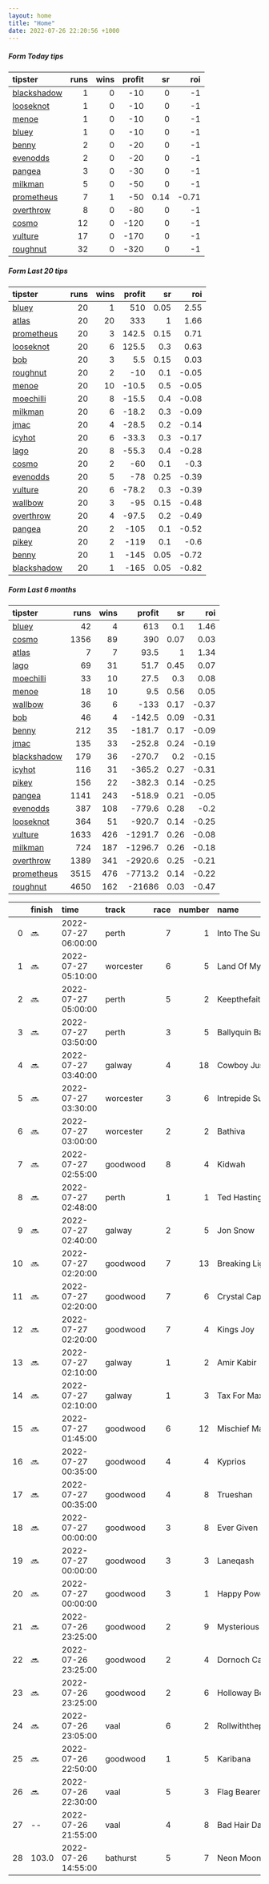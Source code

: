 ```yaml
---   
layout: home  
title: "Home"   
date: 2022-07-26 22:20:56 +1000  
---   
```



##### Form Today tips   

| tipster                                                         |   runs |   wins |   profit |   sr |   roi |
|:----------------------------------------------------------------|-------:|-------:|---------:|-----:|------:|
| [blackshadow](https://mrwayneo.github.io/tips/blackshadow.html) |      1 |      0 |      -10 | 0    | -1    |
| [looseknot](https://mrwayneo.github.io/tips/looseknot.html)     |      1 |      0 |      -10 | 0    | -1    |
| [menoe](https://mrwayneo.github.io/tips/menoe.html)             |      1 |      0 |      -10 | 0    | -1    |
| [bluey](https://mrwayneo.github.io/tips/bluey.html)             |      1 |      0 |      -10 | 0    | -1    |
| [benny](https://mrwayneo.github.io/tips/benny.html)             |      2 |      0 |      -20 | 0    | -1    |
| [evenodds](https://mrwayneo.github.io/tips/evenodds.html)       |      2 |      0 |      -20 | 0    | -1    |
| [pangea](https://mrwayneo.github.io/tips/pangea.html)           |      3 |      0 |      -30 | 0    | -1    |
| [milkman](https://mrwayneo.github.io/tips/milkman.html)         |      5 |      0 |      -50 | 0    | -1    |
| [prometheus](https://mrwayneo.github.io/tips/prometheus.html)   |      7 |      1 |      -50 | 0.14 | -0.71 |
| [overthrow](https://mrwayneo.github.io/tips/overthrow.html)     |      8 |      0 |      -80 | 0    | -1    |
| [cosmo](https://mrwayneo.github.io/tips/cosmo.html)             |     12 |      0 |     -120 | 0    | -1    |
| [vulture](https://mrwayneo.github.io/tips/vulture.html)         |     17 |      0 |     -170 | 0    | -1    |
| [roughnut](https://mrwayneo.github.io/tips/roughnut.html)       |     32 |      0 |     -320 | 0    | -1    |

##### Form Last 20 tips   

| tipster                                                         |   runs |   wins |   profit |   sr |   roi |
|:----------------------------------------------------------------|-------:|-------:|---------:|-----:|------:|
| [bluey](https://mrwayneo.github.io/tips/bluey.html)             |     20 |      1 |    510   | 0.05 |  2.55 |
| [atlas](https://mrwayneo.github.io/tips/atlas.html)             |     20 |     20 |    333   | 1    |  1.66 |
| [prometheus](https://mrwayneo.github.io/tips/prometheus.html)   |     20 |      3 |    142.5 | 0.15 |  0.71 |
| [looseknot](https://mrwayneo.github.io/tips/looseknot.html)     |     20 |      6 |    125.5 | 0.3  |  0.63 |
| [bob](https://mrwayneo.github.io/tips/bob.html)                 |     20 |      3 |      5.5 | 0.15 |  0.03 |
| [roughnut](https://mrwayneo.github.io/tips/roughnut.html)       |     20 |      2 |    -10   | 0.1  | -0.05 |
| [menoe](https://mrwayneo.github.io/tips/menoe.html)             |     20 |     10 |    -10.5 | 0.5  | -0.05 |
| [moechilli](https://mrwayneo.github.io/tips/moechilli.html)     |     20 |      8 |    -15.5 | 0.4  | -0.08 |
| [milkman](https://mrwayneo.github.io/tips/milkman.html)         |     20 |      6 |    -18.2 | 0.3  | -0.09 |
| [jmac](https://mrwayneo.github.io/tips/jmac.html)               |     20 |      4 |    -28.5 | 0.2  | -0.14 |
| [icyhot](https://mrwayneo.github.io/tips/icyhot.html)           |     20 |      6 |    -33.3 | 0.3  | -0.17 |
| [lago](https://mrwayneo.github.io/tips/lago.html)               |     20 |      8 |    -55.3 | 0.4  | -0.28 |
| [cosmo](https://mrwayneo.github.io/tips/cosmo.html)             |     20 |      2 |    -60   | 0.1  | -0.3  |
| [evenodds](https://mrwayneo.github.io/tips/evenodds.html)       |     20 |      5 |    -78   | 0.25 | -0.39 |
| [vulture](https://mrwayneo.github.io/tips/vulture.html)         |     20 |      6 |    -78.2 | 0.3  | -0.39 |
| [wallbow](https://mrwayneo.github.io/tips/wallbow.html)         |     20 |      3 |    -95   | 0.15 | -0.48 |
| [overthrow](https://mrwayneo.github.io/tips/overthrow.html)     |     20 |      4 |    -97.5 | 0.2  | -0.49 |
| [pangea](https://mrwayneo.github.io/tips/pangea.html)           |     20 |      2 |   -105   | 0.1  | -0.52 |
| [pikey](https://mrwayneo.github.io/tips/pikey.html)             |     20 |      2 |   -119   | 0.1  | -0.6  |
| [benny](https://mrwayneo.github.io/tips/benny.html)             |     20 |      1 |   -145   | 0.05 | -0.72 |
| [blackshadow](https://mrwayneo.github.io/tips/blackshadow.html) |     20 |      1 |   -165   | 0.05 | -0.82 |

##### Form Last 6 months   

| tipster                                                         |   runs |   wins |   profit |   sr |   roi |
|:----------------------------------------------------------------|-------:|-------:|---------:|-----:|------:|
| [bluey](https://mrwayneo.github.io/tips/bluey.html)             |     42 |      4 |    613   | 0.1  |  1.46 |
| [cosmo](https://mrwayneo.github.io/tips/cosmo.html)             |   1356 |     89 |    390   | 0.07 |  0.03 |
| [atlas](https://mrwayneo.github.io/tips/atlas.html)             |      7 |      7 |     93.5 | 1    |  1.34 |
| [lago](https://mrwayneo.github.io/tips/lago.html)               |     69 |     31 |     51.7 | 0.45 |  0.07 |
| [moechilli](https://mrwayneo.github.io/tips/moechilli.html)     |     33 |     10 |     27.5 | 0.3  |  0.08 |
| [menoe](https://mrwayneo.github.io/tips/menoe.html)             |     18 |     10 |      9.5 | 0.56 |  0.05 |
| [wallbow](https://mrwayneo.github.io/tips/wallbow.html)         |     36 |      6 |   -133   | 0.17 | -0.37 |
| [bob](https://mrwayneo.github.io/tips/bob.html)                 |     46 |      4 |   -142.5 | 0.09 | -0.31 |
| [benny](https://mrwayneo.github.io/tips/benny.html)             |    212 |     35 |   -181.7 | 0.17 | -0.09 |
| [jmac](https://mrwayneo.github.io/tips/jmac.html)               |    135 |     33 |   -252.8 | 0.24 | -0.19 |
| [blackshadow](https://mrwayneo.github.io/tips/blackshadow.html) |    179 |     36 |   -270.7 | 0.2  | -0.15 |
| [icyhot](https://mrwayneo.github.io/tips/icyhot.html)           |    116 |     31 |   -365.2 | 0.27 | -0.31 |
| [pikey](https://mrwayneo.github.io/tips/pikey.html)             |    156 |     22 |   -382.3 | 0.14 | -0.25 |
| [pangea](https://mrwayneo.github.io/tips/pangea.html)           |   1141 |    243 |   -518.9 | 0.21 | -0.05 |
| [evenodds](https://mrwayneo.github.io/tips/evenodds.html)       |    387 |    108 |   -779.6 | 0.28 | -0.2  |
| [looseknot](https://mrwayneo.github.io/tips/looseknot.html)     |    364 |     51 |   -920.7 | 0.14 | -0.25 |
| [vulture](https://mrwayneo.github.io/tips/vulture.html)         |   1633 |    426 |  -1291.7 | 0.26 | -0.08 |
| [milkman](https://mrwayneo.github.io/tips/milkman.html)         |    724 |    187 |  -1296.7 | 0.26 | -0.18 |
| [overthrow](https://mrwayneo.github.io/tips/overthrow.html)     |   1389 |    341 |  -2920.6 | 0.25 | -0.21 |
| [prometheus](https://mrwayneo.github.io/tips/prometheus.html)   |   3515 |    476 |  -7713.2 | 0.14 | -0.22 |
| [roughnut](https://mrwayneo.github.io/tips/roughnut.html)       |   4650 |    162 | -21686   | 0.03 | -0.47 |

|    | finish   | time                | track     |   race |   number | name               |   odds | tipster             |
|---:|:---------|:--------------------|:----------|-------:|---------:|:-------------------|-------:|:--------------------|
|  0 | :soon:   | 2022-07-27 06:00:00 | perth     |      7 |        1 | Into The Sunset    |   3.6  | overthrow           |
|  1 | :soon:   | 2022-07-27 05:10:00 | worcester |      6 |        5 | Land Of My Delight |   7    | looseknot           |
|  2 | :soon:   | 2022-07-27 05:00:00 | perth     |      5 |        2 | Keepthefaithinme   |   2.5  | vulture             |
|  3 | :soon:   | 2022-07-27 03:50:00 | perth     |      3 |        5 | Ballyquin Bay      |   1.6  | vulture             |
|  4 | :soon:   | 2022-07-27 03:40:00 | galway    |      4 |       18 | Cowboy Justice     |   8.5  | vulture             |
|  5 | :soon:   | 2022-07-27 03:30:00 | worcester |      3 |        6 | Intrepide Sud      |   1.45 | vulture             |
|  6 | :soon:   | 2022-07-27 03:00:00 | worcester |      2 |        2 | Bathiva            |   3.9  | vulture,blackshadow |
|  7 | :soon:   | 2022-07-27 02:55:00 | goodwood  |      8 |        4 | Kidwah             |   4.2  | overthrow,milkman   |
|  8 | :soon:   | 2022-07-27 02:48:00 | perth     |      1 |        1 | Ted Hastings       |   1.45 | vulture             |
|  9 | :soon:   | 2022-07-27 02:40:00 | galway    |      2 |        5 | Jon Snow           |   3.4  | overthrow           |
| 10 | :soon:   | 2022-07-27 02:20:00 | goodwood  |      7 |       13 | Breaking Light     |   3.6  | vulture             |
| 11 | :soon:   | 2022-07-27 02:20:00 | goodwood  |      7 |        6 | Crystal Caprice    |   3    | vulture             |
| 12 | :soon:   | 2022-07-27 02:20:00 | goodwood  |      7 |        4 | Kings Joy          |   9.5  | overthrow           |
| 13 | :soon:   | 2022-07-27 02:10:00 | galway    |      1 |        2 | Amir Kabir         |   5    | vulture             |
| 14 | :soon:   | 2022-07-27 02:10:00 | galway    |      1 |        3 | Tax For Max        |   2.25 | evenodds,overthrow  |
| 15 | :soon:   | 2022-07-27 01:45:00 | goodwood  |      6 |       12 | Mischief Magic     |   3.6  | overthrow           |
| 16 | :soon:   | 2022-07-27 00:35:00 | goodwood  |      4 |        4 | Kyprios            |   2.7  | vulture,milkman     |
| 17 | :soon:   | 2022-07-27 00:35:00 | goodwood  |      4 |        8 | Trueshan           |   2.9  | milkman             |
| 18 | :soon:   | 2022-07-27 00:00:00 | goodwood  |      3 |        8 | Ever Given         |  18    | milkman             |
| 19 | :soon:   | 2022-07-27 00:00:00 | goodwood  |      3 |        3 | Laneqash           |   9.5  | evenodds,overthrow  |
| 20 | :soon:   | 2022-07-27 00:00:00 | goodwood  |      3 |        1 | Happy Power        |  26    | benny,pangea        |
| 21 | :soon:   | 2022-07-26 23:25:00 | goodwood  |      2 |        9 | Mysterious Night   |   5    | overthrow           |
| 22 | :soon:   | 2022-07-26 23:25:00 | goodwood  |      2 |        4 | Dornoch Castle     |   7    | vulture,milkman     |
| 23 | :soon:   | 2022-07-26 23:25:00 | goodwood  |      2 |        6 | Holloway Boy       |   2.88 | vulture             |
| 24 | :soon:   | 2022-07-26 23:05:00 | vaal      |      6 |        2 | Rollwiththepunches |   2.5  | vulture             |
| 25 | :soon:   | 2022-07-26 22:50:00 | goodwood  |      1 |        5 | Karibana           |  31    | vulture             |
| 26 | :soon:   | 2022-07-26 22:30:00 | vaal      |      5 |        3 | Flag Bearer        |   3    | vulture             |
| 27 | --       | 2022-07-26 21:55:00 | vaal      |      4 |        8 | Bad Hair Day       |  16    | cosmo,bluey         |
| 28 | 103.0    | 2022-07-26 14:55:00 | bathurst  |      5 |        7 | Neon Moon          |   8    | vulture             |